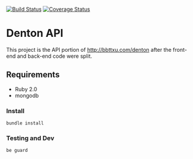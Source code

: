 [![Build Status](https://travis-ci.org/bbttxu/denton-api.svg?branch=master)](https://travis-ci.org/bbttxu/denton-api) [![Coverage Status](https://coveralls.io/repos/bbttxu/denton-api/badge.png?branch=master)](https://coveralls.io/r/bbttxu/denton-api?branch=master)

# Denton API

This project is the API portion of http://bbttxu.com/denton after the front-end and back-end code were split.

## Requirements

- Ruby 2.0
- mongodb

### Install

`bundle install`

### Testing and Dev

`be guard`
